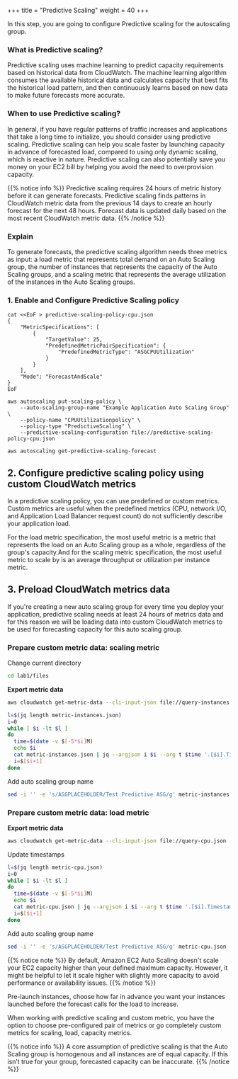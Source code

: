 +++
title = "Predictive Scaling"
weight = 40
+++


In this step, you are going to configure Predictive scaling for the autoscaling group.

### What is Predictive scaling?

Predictive scaling uses machine learning to predict capacity requirements based on historical data from CloudWatch. The machine learning algorithm consumes the available historical data and calculates capacity that best fits the historical load pattern, and then continuously learns based on new data to make future forecasts more accurate.

### When to use Predictive scaling?

In general, if you have regular patterns of traffic increases and applications that take a long time to initialize, you should consider using predictive scaling. Predictive scaling can help you scale faster by launching capacity in advance of forecasted load, compared to using only dynamic scaling, which is reactive in nature. Predictive scaling can also potentially save you money on your EC2 bill by helping you avoid the need to overprovision capacity.

{{% notice info %}}
Predictive scaling requires 24 hours of metric history before it can generate forecasts. Predictive scaling finds patterns in CloudWatch metric data from the previous 14 days to create an hourly forecast for the next 48 hours. Forecast data is updated daily based on the most recent CloudWatch metric data.
{{% /notice %}}


### Explain

To generate forecasts, the predictive scaling algorithm needs three metrics as input: a load metric that represents total demand on an Auto Scaling group, the number of instances that represents the capacity of the Auto Scaling groups, and a scaling metric that represents the average utilization of the instances in the Auto Scaling groups.




### 1. Enable and Configure Predictive Scaling policy


```
cat <<EoF > predictive-scaling-policy-cpu.json
{
    "MetricSpecifications": [
        {
            "TargetValue": 25,
            "PredefinedMetricPairSpecification": {
                "PredefinedMetricType": "ASGCPUUtilization"
            }
        }
    ],
    "Mode": "ForecastAndScale"
}
EoF
```

```
aws autoscaling put-scaling-policy \
    --auto-scaling-group-name "Example Application Auto Scaling Group" \
    --policy-name "CPUUtilizationpolicy" \
    --policy-type "PredictiveScaling" \
    --predictive-scaling-configuration file://predictive-scaling-policy-cpu.json
```

```
aws autoscaling get-predictive-scaling-forecast
```

## 2. Configure predictive scaling policy using custom CloudWatch metrics

In a predictive scaling policy, you can use predefined or custom metrics. Custom metrics are useful when the predefined metrics (CPU, network I/O, and Application Load Balancer request count) do not sufficiently describe your application load.


For the load metric specification, the most useful metric is a metric that represents the load on an Auto Scaling group as a whole, regardless of the group's capacity.And for the scaling metric specification, the most useful metric to scale by is an average throughput or utilization per instance metric.


## 3. Preload CloudWatch metrics data

If you're creating a new auto scaling group for every time you deploy your application, predictive scaling needs at least 24 hours of metrics data and for this reason we will be loading data into custom CloudWatch metrics to be used for forecasting capacity for this auto scaling group.

### Prepare custom metric data: scaling metric

Change current directory

```bash
cd lab1/files
```

**Export metric data**

```bash
aws cloudwatch get-metric-data --cli-input-json file://query-instances.json | jq '.MetricDataResults[].Values' > instances-results.json
```

```bash
l=$(jq length metric-instances.json)
i=0
while [ $i -lt $l ]
do
  time=$(date -v $[-5*$i]M)
  echo $i
  cat metric-instances.json | jq --argjson i $i --arg t $time '.[$i].Timestamp |= $t' > tmp.json && mv tmp.json metric-instances.json
  i=$[$i+1]
done
```

Add auto scaling group name
```bash
sed -i '' -e 's/ASGPLACEHOLDER/Test Predictive ASG/g' metric-instances.json 

```
### Prepare custom metric data: load metric

**Export metric data**
```bash
aws cloudwatch get-metric-data --cli-input-json file://query-cpu.json | jq '.MetricDataResults[].Values' > cpu-results.json
```

Update timestamps
```bash
l=$(jq length metric-cpu.json)
i=0
while [ $i -lt $l ]
do
  time=$(date -v $[-5*$i]M)
  echo $i
  cat metric-cpu.json | jq --argjson i $i --arg t $time '.[$i].Timestamp |= $t' > tmp.json && mv tmp.json metric-cpu.json
  i=$[$i+1]
done
```
Add auto scaling group name
```bash
sed -i '' -e 's/ASGPLACEHOLDER/Test Predictive ASG/g' metric-cpu.json 
```

{{% notice note %}}
By default, Amazon EC2 Auto Scaling doesn't scale your EC2 capacity higher than your defined maximum capacity. However, it might be helpful to let it scale higher with slightly more capacity to avoid performance or availability issues.
{{% /notice %}}

Pre-launch instances, choose how far in advance you want your instances launched before the forecast calls for the load to increase.

When working with predictive scaling and custom metric, you have the option to choose pre-configured pair of metrics or go completely custom metrics for scaling,
load, capacity metrics.

{{% notice info %}}
A core assumption of predictive scaling is that the Auto Scaling group is homogenous and all instances are of equal capacity. If this isn’t true for your group, forecasted capacity can be inaccurate. 
{{% /notice %}}


